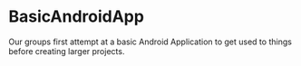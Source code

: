 # BasicAndroidApp
Our groups first attempt at a basic Android Application to get used to things before creating larger projects.
